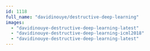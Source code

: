 ```yaml
---
id: 1118
full_name: "davidinouye/destructive-deep-learning"
images: 
  - "davidinouye-destructive-deep-learning-latest"
  - "davidinouye-destructive-deep-learning-icml2018"
  - "davidinouye-destructive-deep-learning-latest"
---
```

